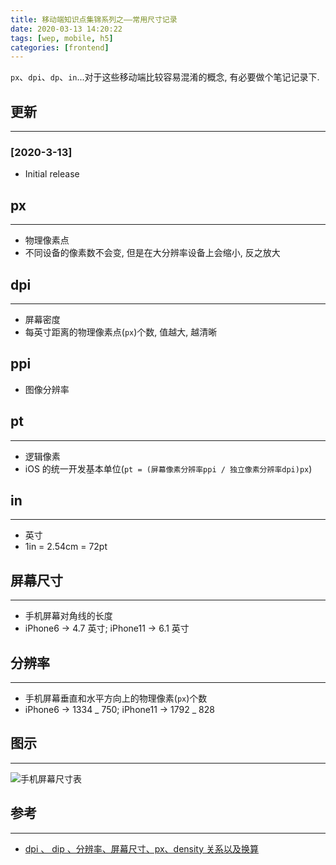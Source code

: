 ```yaml
---
title: 移动端知识点集锦系列之——常用尺寸记录
date: 2020-03-13 14:20:22
tags: [wep, mobile, h5]
categories: [frontend]
---
```


`px`、`dpi`、`dp`、`in`...对于这些移动端比较容易混淆的概念, 有必要做个笔记记录下.

<!-- more -->

## 更新

---

### [2020-3-13]

- Initial release

## px

---

- 物理像素点
- 不同设备的像素数不会变, 但是在大分辨率设备上会缩小, 反之放大

## dpi

---

- 屏幕密度
- 每英寸距离的物理像素点(`px`)个数, 值越大, 越清晰

## ppi

- 图像分辨率

## pt

---

- 逻辑像素
- iOS 的统一开发基本单位(`pt = (屏幕像素分辨率ppi / 独立像素分辨率dpi)px`)

## in

---

- 英寸
- 1in = 2.54cm = 72pt

## 屏幕尺寸

---

- 手机屏幕对角线的长度
- iPhone6 -> 4.7 英寸; iPhone11 -> 6.1 英寸

## 分辨率

---

- 手机屏幕垂直和水平方向上的物理像素(`px`)个数
- iPhone6 -> 1334 _ 750; iPhone11 -> 1792 _ 828

## 图示

---

![手机屏幕尺寸表](https://oos.blog.yyge.top/2020/3/13/%E7%A7%BB%E5%8A%A8%E7%AB%AF%E7%9F%A5%E8%AF%86%E7%82%B9%E9%9B%86%E9%94%A6%E7%B3%BB%E5%88%97%E4%B9%8B%E2%80%94%E2%80%94%E5%B8%B8%E7%94%A8%E5%B0%BA%E5%AF%B8%E8%AE%B0%E5%BD%95/images/1.png?imageView2/0/q/75|watermark/2/text/6Ziz5ZOl5bCP56uZ/font/5b6u6L2v6ZuF6buR/fontsize/440/fill/IzE4OTBGRg==/dissolve/100/gravity/SouthEast/dx/10/dy/10|imageslim)

## 参考

---

- [dpi 、 dip 、分辨率、屏幕尺寸、px、density 关系以及换算](https://www.cnblogs.com/yaozhongxiao/p/3842908.html)
